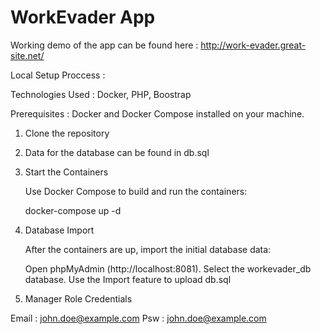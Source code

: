 # WorkEvader App

Working demo of the app can be found here : http://work-evader.great-site.net/

Local Setup Proccess :
 
Technologies Used : Docker, PHP, Boostrap

Prerequisites : Docker and Docker Compose installed on your machine.

1. Clone the repository
2. Data for the database can be found in db.sql
3. Start the Containers

    Use Docker Compose to build and run the containers:

    docker-compose up -d

4. Database Import

    After the containers are up, import the initial database data:

    Open phpMyAdmin (http://localhost:8081).
    Select the workevader_db database.
    Use the Import feature to upload db.sql

5. Manager Role Credentials

Email : john.doe@example.com
Psw : john.doe@example.com